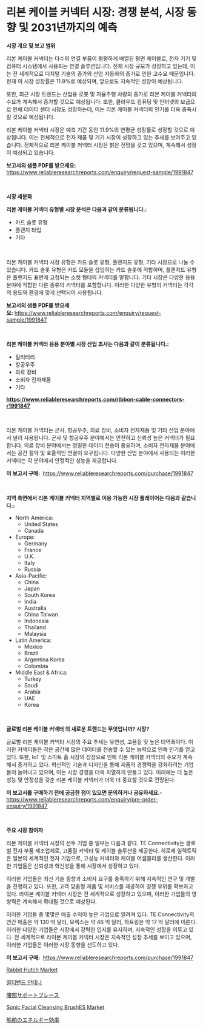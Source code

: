 <p><h1>리본 케이블 커넥터 시장: 경쟁 분석, 시장 동향 및 2031년까지의 예측</h1></p><p><strong>시장 개요 및 보고 범위</strong></p>
<p><p>리본 케이블 커넥터는 다수의 연결 부품이 평평하게 배열된 평면 케이블로, 전자 기기 및 컴퓨터 시스템에서 사용되는 연결 솔루션입니다. 전체 시장 규모가 성장하고 있는데, 이는 전 세계적으로 디지털 기술의 증가와 산업 자동화의 증가로 인한 고수요 때문입니다. 현재 이 시장 성장률은 11.9%로 예상되며, 앞으로도 지속적인 성장이 예상됩니다. </p><p>또한, 최근 시장 트렌드는 산업용 로봇 및 자율주행 차량의 증가로 리본 케이블 커넥터의 수요가 계속해서 증가할 것으로 예상됩니다. 또한, 클라우드 컴퓨팅 및 인터넷의 보급으로 인해 데이터 센터 시장도 성장하는데, 이는 리본 케이블 커넥터의 인기를 더욱 증폭시킬 것으로 예상됩니다.</p><p>리본 케이블 커넥터 시장은 예측 기간 동안 11.9%의 연평균 성장률로 성장할 것으로 예상됩니다. 이는 전체적으로 전자 제품 및 기기 시장이 성장하고 있는 추세를 보여주고 있습니다. 전체적으로 리본 케이블 커넥터 시장은 밝은 전망을 갖고 있으며, 계속해서 성장이 예상되고 있습니다.</p></p>
<p><strong>보고서의 샘플 PDF를 받으세요:</strong> <a href="https://www.reliableresearchreports.com/enquiry/request-sample/1991847">https://www.reliableresearchreports.com/enquiry/request-sample/1991847</a></p>
<p>&nbsp;</p>
<p><strong>시장 세분화</strong></p>
<p><strong>리본 케이블 커넥터 유형별 시장 분석은 다음과 같이 분류됩니다.:</strong></p>
<p><ul><li>카드 슬롯 유형</li><li>플랜지 타입</li><li>기타</li></ul></p>
<p>&nbsp;</p>
<p><p>리본 케이블 커넥터 시장 유형은 카드 슬롯 유형, 플랜지드 유형, 기타 시장으로 나눌 수 있습니다. 카드 슬롯 유형은 카드 모듈을 삽입하는 카드 슬롯에 적합하며, 플랜지드 유형은 플랜지드 표면에 고정되는 소켓 형태의 커넥터를 말합니다. 기타 시장은 다양한 응용 분야에 적합한 다른 종류의 커넥터를 포함합니다. 이러한 다양한 유형의 커넥터는 각각의 용도와 환경에 맞게 선택되어 사용됩니다.</p></p>
<p><strong>보고서의 샘플 PDF를 받으세요:</strong>&nbsp;<a href="https://www.reliableresearchreports.com/enquiry/request-sample/1991847">https://www.reliableresearchreports.com/enquiry/request-sample/1991847</a></p>
<p>&nbsp;</p>
<p><strong> 리본 케이블 커넥터 응용 분야별 시장 산업 조사는 다음과 같이 분류됩니다.:</strong></p>
<p><ul><li>밀리터리</li><li>항공우주</li><li>의료 장비</li><li>소비자 전자제품</li><li>기타</li></ul></p>
<p><strong><a href="https://www.reliableresearchreports.com/ribbon-cable-connectors-r1991847">https://www.reliableresearchreports.com/ribbon-cable-connectors-r1991847</a></strong></p>
<p>&nbsp;</p>
<p><p>리본 케이블 커넥터는 군사, 항공우주, 의료 장비, 소비자 전자제품 및 기타 산업 분야에서 널리 사용됩니다. 군사 및 항공우주 분야에서는 안전하고 신뢰성 높은 커넥터가 필요합니다. 의료 장비 분야에서는 정밀한 데이터 전송이 중요하며, 소비자 전자제품 분야에서는 공간 절약 및 효율적인 연결이 요구됩니다. 다양한 산업 분야에서 사용되는 이러한 커넥터는 각 분야에서 안정적인 성능을 제공합니다.</p></p>
<p><strong>이 보고서 구매:</strong>&nbsp; <a href="https://www.reliableresearchreports.com/purchase/1991847">https://www.reliableresearchreports.com/purchase/1991847</a></p>
<p>&nbsp;</p>
<p><strong>지역 측면에서 리본 케이블 커넥터 지역별로 이용 가능한 시장 플레이어는 다음과 같습니다.:</strong></p>
<p><ul>
    <li>
        North America:
        <ul>
            <li>United States</li>
            <li>Canada</li>
        </ul>
    </li>
    <li>
        Europe:
        <ul>
            <li>Germany</li>
            <li>France</li>
            <li>U.K.</li>
            <li>Italy</li>
            <li>Russia</li>
        </ul>
    </li>
    <li>
        Asia-Pacific:
        <ul>
            <li>China</li>
            <li>Japan</li>
            <li>South Korea</li>
            <li>India</li>
            <li>Australia</li>
            <li>China Taiwan</li>
            <li>Indonesia</li>
            <li>Thailand</li>
            <li>Malaysia</li>
        </ul>
    </li>
    <li>
        Latin America:
        <ul>
            <li>Mexico</li>
            <li>Brazil</li>
            <li>Argentina Korea</li>
            <li>Colombia</li>
        </ul>
    </li>
    <li>
        Middle East & Africa:
        <ul>
            <li>Turkey</li>
            <li>Saudi</li>
            <li>Arabia</li>
            <li>UAE</li>
            <li>Korea</li>
        </ul>
    </li>
    </ul></p>
<p>&nbsp;</p>
<p><strong>글로벌 리본 케이블 커넥터 의 새로운 트렌드는 무엇입니까? 시장?</strong></p>
<p><p>글로벌 리본 케이블 커넥터 시장의 주요 추세는 유연성, 고품질 및 높은 대역폭이다. 이러한 커넥터들은 작은 공간에 많은 데이터를 전송할 수 있는 능력으로 인해 인기를 얻고 있다. 또한, IoT 및 스마트 홈 시장의 성장으로 인해 리본 케이블 커넥터의 수요가 계속해서 증가하고 있다. 혁신적인 기술과 디자인을 통해 제품의 경쟁력을 강화하려는 기업들이 늘어나고 있으며, 이는 시장 경쟁을 더욱 치열하게 만들고 있다. 미래에는 더 높은 성능 및 안정성을 갖춘 리본 케이블 커넥터가 더욱 더 중요할 것으로 전망된다.</p></p>
<p><strong>이 보고서를 구매하기 전에 궁금한 점이 있으면 문의하거나 공유하세요.</strong>- <a href="https://www.reliableresearchreports.com/enquiry/pre-order-enquiry/1991847">https://www.reliableresearchreports.com/enquiry/pre-order-enquiry/1991847</a></p>
<p>&nbsp;</p>
<p><strong>주요 시장 참여자</strong></p>
<p><p>리본 케이블 커넥터 시장의 선두 기업 중 일부는 다음과 같다. TE Connectivity는 글로벌 전자 부품 제조업체로, 고품질 커넥터 및 케이블 솔루션을 제공한다. 히로세 일렉트릭은 일본의 세계적인 전자 기업으로, 고성능 커넥터와 케이블 어셈블리를 생산한다. 이러한 기업들은 신뢰성과 혁신성을 통해 시장에서 성장하고 있다.</p><p>이러한 기업들은 최신 기술 동향과 소비자 요구를 충족하기 위해 지속적인 연구 및 개발을 진행하고 있다. 또한, 고객 맞춤형 제품 및 서비스를 제공하여 경쟁 우위를 확보하고 있다. 라이본 케이블 커넥터 시장은 전 세계적으로 성장하고 있으며, 이러한 기업들의 영향력은 계속해서 확대될 것으로 예상된다.</p><p>이러한 기업들 중 몇몇은 매출 수익이 높은 기업으로 알려져 있다. TE Connectivity의 연간 매출은 약 130 억 달러, 모렉스는 약 46 억 달러, 하트링은 약 17 억 달러에 이른다. 이러한 다양한 기업들은 시장에서 강력한 입지를 유지하며, 지속적인 성장을 이루고 있다. 전 세계적으로 라이본 케이블 커넥터 시장은 지속적인 성장 추세를 보이고 있으며, 이러한 기업들은 이러한 시장 동향을 선도하고 있다.</p></p>
<p><strong>이 보고서 구매:</strong>&nbsp;&nbsp;<a href="https://www.reliableresearchreports.com/purchase/1991847">https://www.reliableresearchreports.com/purchase/1991847</a></p>
<p><p><a href="https://issuu.com/reportprime-2/docs/rabbit-hutch-market-size-2030.pptx">Rabbit Hutch Market</a></p><p><a href="https://github.com/JackieFauhey9089475/Market-Research-Report-List-1/blob/main/161028778183.md">멀티밴드 안테나</a></p><p><a href="https://github.com/CloydAbbott2023/Market-Research-Report-List-1/blob/main/775013473375.md">腰部サポートブレース</a></p><p><a href="https://issuu.com/reportprime-2/docs/sonic-facial-cleansing-brushes-market-size-2030.pp">Sonic Facial Cleansing BrushES Market</a></p><p><a href="https://github.com/Fatimaklein1/Market-Research-Report-List-1/blob/main/282028273376.md">船舶のエネルギー効率</a></p></p>